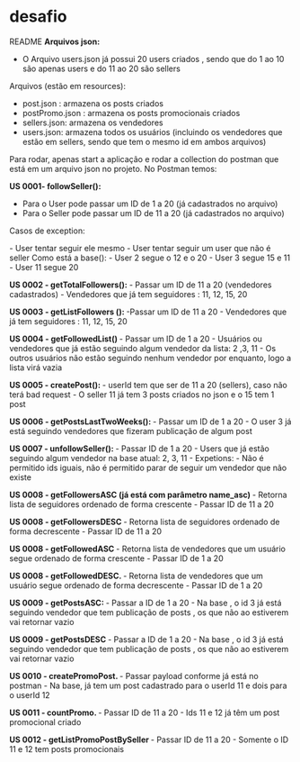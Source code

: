 # desafio

README 
<strong>Arquivos json: </strong>
- O Arquivo users.json já possui 20 users criados , sendo que do 1 ao 10 são apenas users e do 11 ao 20 são sellers 

Arquivos (estão em resources): 
- post.json :  armazena os posts criados
- postPromo.json : armazena os posts promocionais criados
- sellers.json: armazena os vendedores
- users.json: armazena todos os usuários (incluindo os vendedores que estão em sellers, sendo que tem o mesmo id em ambos arquivos)	

Para rodar, apenas start a aplicação e rodar a collection do postman que está em um arquivo json no projeto. 
No Postman temos:

 <strong>US 0001-  followSeller(): </strong> 
- Para o User pode passar um ID de 1 a 20 (já cadastrados no arquivo)
- Para o Seller pode passar um ID de 11 a 20 (já cadastrados no arquivo)
<p>Casos de exception:</p>
- User tentar seguir ele mesmo
- User tentar seguir um user que não é seller
Como está a base():
- User 2 segue o 12 e o 20
- User 3 segue 15 e 11
- User 11 segue 20 
	

 <strong>US 0002 - getTotalFollowers(): </strong>
	- Passar um ID de 11 a 20 (vendedores cadastrados)
	- Vendedores que já tem seguidores : 11, 12, 15, 20


 <strong>US 0003 - getListFollowers (): </strong>
	-Passar um ID de 11 a 20 
	- Vendedores que já tem seguidores : 11, 12, 15, 20

 <strong>US 0004	- getFollowedList()  </strong>
	- Passar um ID de 1 a 20
	- Usuários ou vendedores que já estão seguindo algum vendedor da lista: 2 ,3, 11
	- Os outros usuários não estão seguindo nenhum vendedor por enquanto, logo a lista virá vazia

 <strong>US 0005 - createPost():  </strong>
	- userId tem que ser de 11 a 20 (sellers), caso não terá bad request
	- O seller 11 já tem 3 posts criados no json e o 15 tem 1 post

 <strong>US 0006 - getPostsLastTwoWeeks(): </strong>
	- Passar um ID de 1 a 20
	- O user 3 já está seguindo vendedores que fizeram publicação de algum post

 <strong>US 0007 - unfollowSeller():  </strong>
	- Passar ID de 1 a 20
	- Users que já estão seguindo algum vendedor na base atual: 2, 3, 11
	- Expetions:
		- Não é permitido ids iguais, não é permitido parar de seguir um vendedor que não existe  

 <strong>US 0008 - getFollowersASC (já está com parâmetro name_asc) </strong>
	- Retorna lista de seguidores ordenado de forma crescente
	- Passar ID de 11 a 20 

 <strong>US 0008 - getFollowersDESC  </strong>
	- Retorna lista de seguidores ordenado de forma decrescente
	- Passar ID de 11 a 20 

 <strong>US 0008 - getFollowedASC  </strong>
	- Retorna lista de vendedores que um usuário segue ordenado de forma crescente
	- Passar ID de 1 a 20 

 <strong>US 0008 - getFollowedDESC.  </strong>
	- Retorna lista de vendedores que um usuário segue ordenado de forma decrescente
	- Passar ID de 1 a 20 

 <strong>US 0009 - getPostsASC:   </strong>
	- Passar a ID de 1 a 20 
	- Na base , o id 3 já está seguindo vendedor que tem publicação de posts , os que não ao estiverem vai retornar vazio

 <strong>US 0009 - getPostsDESC  </strong>
	- Passar a ID de 1 a 20 
	- Na base , o id 3 já está seguindo vendedor que tem publicação de posts , os que não ao estiverem vai retornar vazio

 <strong>US 0010 - createPromoPost.  </strong>
	- Passar payload conforme já está no postman
	- Na base, já tem um post cadastrado para o userId 11 e dois para o userId 12

 <strong>US 0011 - countPromo.  </strong>
	- Passar ID de 11 a 20 
	- Ids 11 e 12 já têm um post promocional criado

 <strong>US 0012 - getListPromoPostBySeller  </strong>
	- Passar ID de 11 a 20
	- Somente o ID 11 e 12 tem posts promocionais



